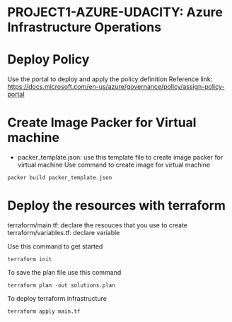 # PROJECT1-AZURE-UDACITY:  Azure Infrastructure Operations

# Deploy Policy 

Use the portal to deploy and apply the policy definition
Reference link: https://docs.microsoft.com/en-us/azure/governance/policy/assign-policy-portal

# Create Image Packer for Virtual machine
* packer_template.json: use this template file to create image packer for virtual machine
Use command to create image for virtual machine
```
packer build packer_template.json 
```
# Deploy the resources with terraform
terraform/main.tf: declare the resouces that you use to create
terraform/variables.tf: declare variable 

Use this command to get started
```
terraform init
```
To save the plan file use this command
```
terraform plan -out solutions.plan
```
To deploy terraform infrastructure
```
terraform apply main.tf
```
